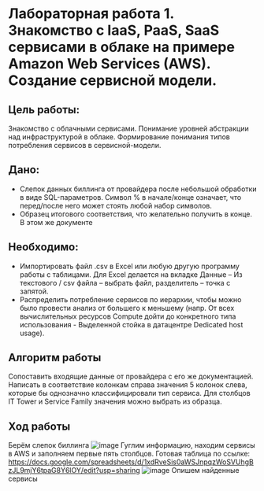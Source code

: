 # Лабораторная работа 1. Знакомство с IaaS, PaaS, SaaS сервисами в облаке на примере Amazon Web Services (AWS). Создание сервисной модели.
## Цель работы:
Знакомство с облачными сервисами. Понимание уровней абстракции над инфраструктурой в облаке. Формирование понимания типов потребления сервисов в сервисной-модели. 
## Дано:
* Слепок данных биллинга от провайдера после небольшой обработки в виде SQL-параметров. Символ % в начале/конце означает, что перед/после него может стоять любой набор символов.
* Образец итогового соответствия, что желательно получить в конце. В этом же документе  
## Необходимо:
* Импортировать файл .csv в Excel или любую другую программу работы с таблицами. Для Excel делается на вкладке Данные – Из текстового / csv файла – выбрать файл, разделитель – точка с запятой.
* Распределить потребление сервисов по иерархии, чтобы можно было провести анализ от большего к меньшему (напр. От всех вычислительных ресурсов Compute дойти до конкретного типа использования - Выделенной стойка в датацентре Dedicated host usage).
## Алгоритм работы
Сопоставить входящие данные от провайдера с его же документацией. Написать в соответствие колонкам справа значения 5 колонок слева, которые бы однозначно классифицировали тип сервиса. Для столбцов IT Tower и Service Family значения можно выбрать из образца.
## Ход работы
Берём слепок биллинга
![image](https://github.com/user-attachments/assets/9d322258-68d7-448f-8b53-a561e65de42b)
Гуглим информацию, находим сервисы в AWS и заполняем первые пять столбцов. Готовая таблица по ссылке: https://docs.google.com/spreadsheets/d/1xdRveSis0aWSJnpqzWoSVUhgBzJL9mjY6tpaG8Y6lOY/edit?usp=sharing
![image](https://github.com/user-attachments/assets/63d9b5ca-a1eb-4a1d-acea-891974aa0795)
Опишем найденные сервисы

